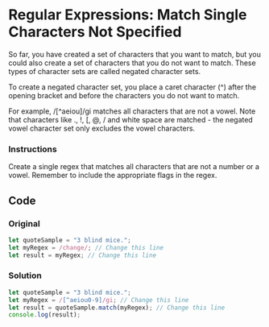 # Regular Expressions: Match Single Characters Not Specified

So far, you have created a set of characters that you want to match, but you could also create a set of characters that you do not want to match. These types of character sets are called negated character sets.

To create a negated character set, you place a caret character (^) after the opening bracket and before the characters you do not want to match.

For example, /[^aeiou]/gi matches all characters that are not a vowel. Note that characters like ., !, [, @, / and white space are matched - the negated vowel character set only excludes the vowel characters.

### Instructions

Create a single regex that matches all characters that are not a number or a vowel. Remember to include the appropriate flags in the regex.

## Code

### Original

```javascript
let quoteSample = "3 blind mice.";
let myRegex = /change/; // Change this line
let result = myRegex; // Change this line
```

### Solution

```javascript
let quoteSample = "3 blind mice.";
let myRegex = /[^aeiou0-9]/gi; // Change this line
let result = quoteSample.match(myRegex); // Change this line
console.log(result);
```
